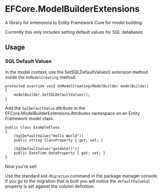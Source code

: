# EFCore.ModelBuilderExtensions

A library for entensions to Entity Framework Core for model building.

Currently this only includes setting default values for SQL databases.

## Usage
### SQL Default Values

In the model context, use the SetSQLDefaultValues() extension method inside the ```OnModelCreating``` method.
```
protected override void OnModelCreating(ModelBuilder modelBuilder)
{
    modelBuilder.SetSQLDefaultValues();
}
```

Add the ```SqlDefaultValue``` attribute in the EFCore.ModelBuilderExtensions.Attributes namespace on an Entity Framework model class.

```
public class ExampleClass
{
    [SqlDefaultValue("Hello World")]
    public string ClassProperty { get; set; }

    [SqlDefaultValue("getdate()")]
    public DateTime DateProperty { get; set; }
}
```

Now you're set!

Use the standard ```Add-Migration``` command in the package manager console. If you go to the migration that is built you will notice the ```defaultValueSql``` property is set against the column definition.
